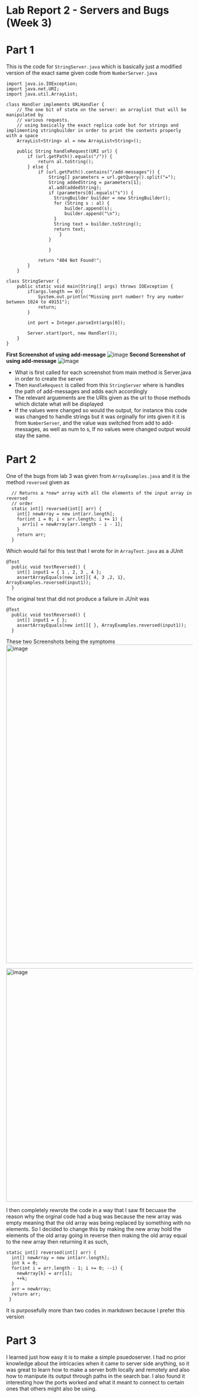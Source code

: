 # Lab Report 2 - Servers and Bugs (Week 3) 
# Part 1 
This is the code for `StringServer.java` which is basically just a modified version of the exact same given code from `NumberServer.java`
```
import java.io.IOException;
import java.net.URI;
import java.util.ArrayList;

class Handler implements URLHandler {
    // The one bit of state on the server: an arraylist that will be manipulated by
    // various requests.
    // using basically the exact replica code but for strings and implimenting stringbuilder in order to print the contents properly with a space 
    ArrayList<String> al = new ArrayList<String>(); 
    
    public String handleRequest(URI url) {
        if (url.getPath().equals("/")) {
            return al.toString(); 
        } else {
            if (url.getPath().contains("/add-messages")) {
                String[] parameters = url.getQuery().split("=");
                String addedString = parameters[1]; 
                al.add(addedString); 
                if (parameters[0].equals("s")) {
                  StringBuilder builder = new StringBuilder();
                  for (String s : al) {
                      builder.append(s);
                      builder.append("\n"); 
                  }
                  String text = builder.toString(); 
                  return text; 
                    }
                }

                }
            
            return "404 Not Found!";
        }
    }

class StringServer {
    public static void main(String[] args) throws IOException {
        if(args.length == 0){
            System.out.println("Missing port number! Try any number between 1024 to 49151");
            return;
        }

        int port = Integer.parseInt(args[0]);

        Server.start(port, new Handler());
    }
}

```
**First Screenshot of using add-message**
![image](https://user-images.githubusercontent.com/122490992/215363679-92772149-ae0a-475f-8044-0d3ca79a5047.png)
**Second Screenshot of using add-message**
![image](https://user-images.githubusercontent.com/122490992/215363896-a7314e02-da55-4085-adc1-7f91a014099d.png)
 * What is first called for each screenshot from main method is Server.java in order to create the server 
 * Then `HandleRequest` is called from this `StringServer` where is handles the path of add-messages and adds each accordingly 
 * The relevant arguements are the URIs given as the url to those methods which dictate what will be displayed 
 * If the values were changed so would the output, for instance this code was changed to handle strings but it was orginally for ints given it it is from     `NumberServer`, and the value was switched from add to add-messages, as well as num to s, If no values were changed output would stay the same. 

# Part 2
One of the bugs from lab 3 was given from `ArrayExamples.java` and it is the method `reversed` given as 
```
  // Returns a *new* array with all the elements of the input array in reversed
  // order
  static int[] reversed(int[] arr) {
    int[] newArray = new int[arr.length];
    for(int i = 0; i < arr.length; i += 1) {
      arr[i] = newArray[arr.length - i - 1];
    }
    return arr;
  }

```
Which would fail for this test that I wrote for in `ArrayTest.java` as a JUnit

```
@Test
  public void testReversed() {
    int[] input1 = { 1 , 2, 3 , 4 };
    assertArrayEquals(new int[]{ 4, 3 ,2, 1}, ArrayExamples.reversed(input1));
  }
```
The original test that did not produce a failure in JUnit was 
```
@Test
  public void testReversed() {
    int[] input1 = { };
    assertArrayEquals(new int[]{ }, ArrayExamples.reversed(input1));
  }
```
These two Screenshots being the symptoms 
<img width="858" alt="image" src="https://user-images.githubusercontent.com/122490992/215367506-8d321976-49d5-463d-9041-779d5d03bbaa.png">

<img width="629" alt="image" src="https://user-images.githubusercontent.com/122490992/215367460-095b1116-8ca0-4099-8b6a-34c39febbf5f.png">
 
I then completely rewrote the code in a way that I saw fit becuase the reason why the orginal code had a bug was because the new array was empty meaning that the old array was being replaced by something with no elements. So I decided to change this by making the new array hold the elements of the old array going in reverse then making the old array equal to the new array then returning it as such, 
 
 ```
 static int[] reversed(int[] arr) {
   int[] newArray = new int[arr.length];
   int k = 0;
   for(int i = arr.length - 1; i >= 0; --i) {
     newArray[k] = arr[i];
     ++k; 
   }
   arr = newArray;
   return arr;
  }
 ```
It is purposefully more than two codes in markdown because I prefer this version 

# Part 3
I learned just how easy it is to make a simple psuedoserver. I had no prior knowledge about the intricacies when it came to server side anything, so it was great to learn how to make a server both locally and remotely and also how to manipute its output through paths in the search bar. I also found it interesting how the ports worked and what it meant to connect to certain ones that others might also be using.    
